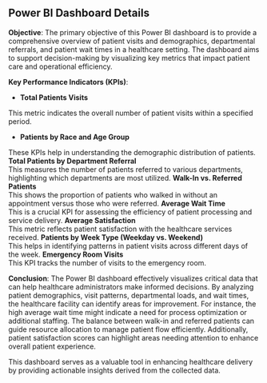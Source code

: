 ## Power BI Dashboard Details
**Objective**:
The primary objective of this Power BI dashboard is to provide a comprehensive overview of patient visits and demographics, departmental referrals, and patient wait times in a healthcare setting. The dashboard aims to support decision-making by visualizing key metrics that impact patient care and operational efficiency.

**Key Performance Indicators (KPIs)**:
- **Total Patients Visits**

This metric indicates the overall number of patient visits within a specified period.
- **Patients by Race and Age Group**

These KPIs help in understanding the demographic distribution of patients.
**Total Patients by Department Referral** <br>
This measures the number of patients referred to various departments, highlighting which departments are most utilized.
**Walk-In vs. Referred Patients** <br>
This shows the proportion of patients who walked in without an appointment versus those who were referred.
**Average Wait Time** <br>
This is a crucial KPI for assessing the efficiency of patient processing and service delivery.
**Average Satisfaction** <br>
This metric reflects patient satisfaction with the healthcare services received.
**Patients by Week Type (Weekday vs. Weekend)** <br>
This helps in identifying patterns in patient visits across different days of the week.
**Emergency Room Visits** <br>
This KPI tracks the number of visits to the emergency room.

**Conclusion**:
The Power BI dashboard effectively visualizes critical data that can help healthcare administrators make informed decisions. By analyzing patient demographics, visit patterns, departmental loads, and wait times, the healthcare facility can identify areas for improvement. For instance, the high average wait time might indicate a need for process optimization or additional staffing. The balance between walk-in and referred patients can guide resource allocation to manage patient flow efficiently. Additionally, patient satisfaction scores can highlight areas needing attention to enhance overall patient experience.

This dashboard serves as a valuable tool in enhancing healthcare delivery by providing actionable insights derived from the collected data.

